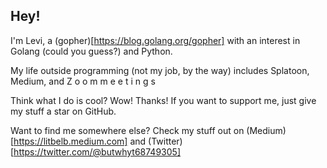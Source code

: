 ## Hey!

I'm Levi, a (gopher)[https://blog.golang.org/gopher] with an interest in Golang (could you guess?) and Python.  

My life outside programming (not my job, by the way) includes Splatoon, Medium, and Z o o m m e e t i n g s  

Think what I do is cool? Wow! Thanks! If you want to support me, just give my stuff a star on GitHub.  


Want to find me somewhere else? Check my stuff out on (Medium)[https://litbelb.medium.com] and (Twitter)[https://twitter.com/@butwhyt68749305]
